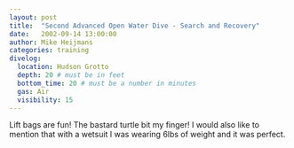 ```yaml
---
layout: post
title:  "Second Advanced Open Water Dive - Search and Recovery"
date:   2002-09-14 13:00:00
author: Mike Heijmans
categories: training
divelog:
  location: Hudson Grotto
  depth: 20 # must be in feet
  bottom_time: 20 # must be a number in minutes
  gas: Air
  visibility: 15
---
```

Lift bags are fun! The bastard turtle bit my finger! I would also like to mention that with a wetsuit I was wearing 6lbs of weight and it was perfect.